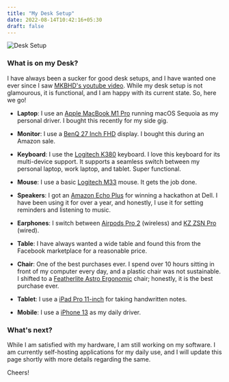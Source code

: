 ```yaml
---
title: "My Desk Setup"
date: 2022-08-14T10:42:16+05:30
draft: false
---
```


![Desk Setup](images/DeskSetup.jpg)

### What is on my Desk?
I have always been a sucker for good desk setups, and I have wanted one ever since I saw [MKBHD\'s youtube video](https://www.youtube.com/watch?v=Ij9njxJUyUQ). While my desk setup is not glamourous, it is functional, and I am happy with its current state. So, here we go!

- **Laptop**: I use an [Apple MacBook M1 Pro](apple.com/in/shop/buy-mac/macbook-pro/14-inch-macbook-pro) running macOS Sequoia as my personal driver. I bought this recently for my side gig.

- **Monitor**: I use a [BenQ 27 Inch FHD](https://www.benq.com/en-in/monitor/stylish/gw2780.html) display. I bought this during an Amazon sale.  

- **Keyboard**: I use the [Logitech K380](https://www.logitech.com/en-in/products/keyboards/k380-multi-device.920-007596.html) keyboard. I love this keyboard for its multi-device support. It supports a seamless switch between my personal laptop, work laptop, and tablet. Super functional. 

- **Mouse**: I use a basic [Logitech M33](https://www.logitech.com/en-in/products/mice/m337-bluetooth-mouse.910-004521.html) mouse. It gets the job done.  

- **Speakers**: I got an [Amazon Echo Plus](https://www.amazon.in/All-new-Echo-Plus-2nd-built/dp/B0794JD9JS) for winning a hackathon at Dell. I have been using it for over a year, and honestly, I use it for setting reminders and listening to music. 

- **Earphones**: I switch between [Airpods Pro 2](https://www.apple.com/in/shop/buy-airpods/airpods-pro-2) (wireless) and [KZ ZSN Pro](https://www.headphonezone.in/products/kz-zsn-pro-x) (wired). 

- **Table**: I have always wanted a wide table and found this from the Facebook marketplace for a reasonable price. 

- **Chair**: One of the best purchases ever. I spend over 10 hours sitting in front of my computer every day, and a plastic chair was not sustainable. I shifted to a [Featherlite Astro Ergonomic](https://www.amazon.in/gp/product/B09DNZPTJ8/ref=ppx_yo_dt_b_asin_title_o06_s00?ie=UTF8&th=1) chair; honestly, it is the best purchase ever.

- **Tablet**: I use a [iPad Pro 11-inch](https://www.apple.com/in/ipad-pro/) for taking handwritten notes. 

- **Mobile**: I use a [iPhone 13](https://www.apple.com/by/iphone-13/specs/) as my daily driver. 


### What's next? 
While I am satisfied with my hardware, I am still working on my software. I am currently self-hosting applications for my daily use, and I will update this page shortly with more details regarding the same. 

Cheers!